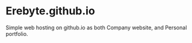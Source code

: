 # Erebyte.github.io
Simple web hosting on github.io as both Company website, and Personal portfolio.

